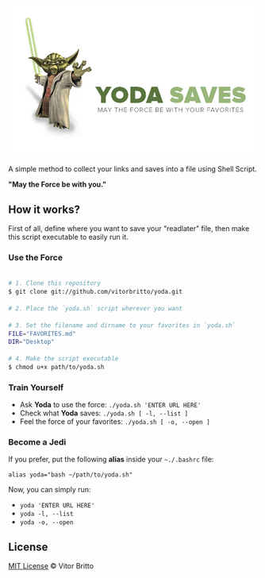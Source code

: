 ![Yoda Logo](src/yoda.jpg "Yoda")

A simple method to collect your links and saves into a file using Shell Script.

**"May the Force be with you."**


## How it works?
First of all, define where you want to save your "readlater" file, then make this script executable to easily run it.

### Use the Force

```bash

# 1. Clone this repository
$ git clone git://github.com/vitorbritto/yoda.git

# 2. Place the `yoda.sh` script wherever you want

# 3. Set the filename and dirname to your favorites in `yoda.sh`
FILE="FAVORITES.md"
DIR="Desktop"

# 4. Make the script executable
$ chmod u+x path/to/yoda.sh

```

### Train Yourself

-  Ask **Yoda** to use the force: `./yoda.sh 'ENTER URL HERE'`
-  Check what **Yoda** saves: `./yoda.sh [ -l, --list ]`
-  Feel the force of your favorites: `./yoda.sh [ -o, --open ]`

### Become a Jedi

If you prefer, put the following **alias** inside your `~./.bashrc` file:

    alias yoda="bash ~/path/to/yoda.sh"

Now, you can simply run:

- `yoda 'ENTER URL HERE'`
- `yoda -l, --list`
- `yoda -o, --open`


## License

[MIT License](http://vitorbritto.mit-license.org/) © Vitor Britto
